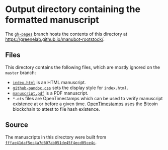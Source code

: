 # Output directory containing the formatted manuscript

The [`gh-pages`](https://github.com/greenelab/manubot-rootstock/tree/gh-pages) branch hosts the contents of this directory at https://greenelab.github.io/manubot-rootstock/.

## Files

This directory contains the following files, which are mostly ignored on the `master` branch:

+ [`index.html`](index.html) is an HTML manuscript.
+ [`github-pandoc.css`](github-pandoc.css) sets the display style for `index.html`.
+ [`manuscript.pdf`](manuscript.pdf) is a PDF manuscript.
+ `*.ots` files are OpenTimestamps which can be used to verify manuscript existence at or before a given time.
  [OpenTimestamps](opentimestamps.org) uses the Bitcoin blockchain to attest to file hash existence.

## Source

The manuscripts in this directory were built from
[`fffae41daf5ec4a7d607ab051de45f4ecd05ce4c`](https://github.com/greenelab/manubot-rootstock/commit/fffae41daf5ec4a7d607ab051de45f4ecd05ce4c).
